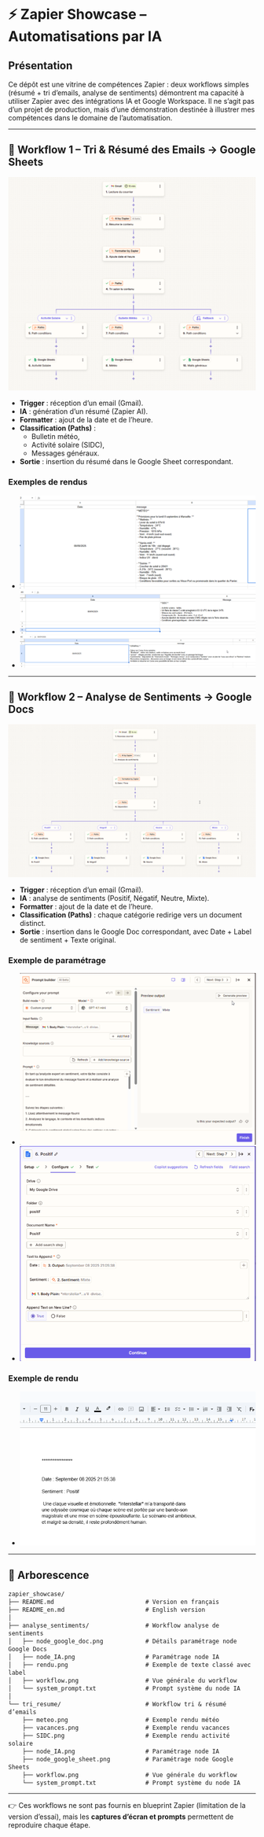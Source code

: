 # ⚡ Zapier Showcase – Automatisations par IA

## Présentation


Ce dépôt est une vitrine de compétences Zapier : deux workflows simples (résumé + tri d’emails, analyse de sentiments) démontrent ma capacité à utiliser Zapier avec des intégrations IA et Google Workspace.
Il ne s’agit pas d’un projet de production, mais d’une démonstration destinée à illustrer mes compétences dans le domaine de l’automatisation.

---

## 🔹 Workflow 1 – Tri & Résumé des Emails → Google Sheets

![Workflow](tri_resume/workflow.png)

- **Trigger** : réception d’un email (Gmail).  
- **IA** : génération d’un résumé (Zapier AI).  
- **Formatter** : ajout de la date et de l’heure.  
- **Classification (Paths)** :  
  - Bulletin météo,  
  - Activité solaire (SIDC),  
  - Messages généraux.  
- **Sortie** : insertion du résumé dans le Google Sheet correspondant.  

### Exemples de rendus
- ![Météo](tri_resume/meteo.png)  
- ![SIDC](tri_resume/SIDC.png)  
- ![Vacances](tri_resume/vacances.png)  

---

## 🔹 Workflow 2 – Analyse de Sentiments → Google Docs

![Workflow](analyse_sentiments/workflow.png)

- **Trigger** : réception d’un email (Gmail).  
- **IA** : analyse de sentiments (Positif, Négatif, Neutre, Mixte).  
- **Formatter** : ajout de la date et de l’heure.  
- **Classification (Paths)** : chaque catégorie redirige vers un document distinct.  
- **Sortie** : insertion dans le Google Doc correspondant, avec Date + Label de sentiment + Texte original.  

### Exemple de paramétrage
- ![Node IA](analyse_sentiments/node_IA.png)  
- ![Node Google Docs](analyse_sentiments/node_google_doc.png)  

### Exemple de rendu
- ![Rendu sentiment](analyse_sentiments/rendu.png)  

---

## 💾 Arborescence

```
zapier_showcase/
├── README.md                          # Version en français
├── README_en.md                       # English version
│
├── analyse_sentiments/                # Workflow analyse de sentiments
│   ├── node_google_doc.png            # Détails paramétrage node Google Docs
│   ├── node_IA.png                    # Paramétrage node IA
│   ├── rendu.png                      # Exemple de texte classé avec label
│   ├── workflow.png                   # Vue générale du workflow
│   └── system_prompt.txt              # Prompt système du node IA
│
└── tri_resume/                        # Workflow tri & résumé d’emails
    ├── meteo.png                      # Exemple rendu météo
    ├── vacances.png                   # Exemple rendu vacances
    ├── SIDC.png                       # Exemple rendu activité solaire
    ├── node_IA.png                    # Paramétrage node IA
    ├── node_google_sheet.png          # Paramétrage node Google Sheets
    ├── workflow.png                   # Vue générale du workflow
    └── system_prompt.txt              # Prompt système du node IA
```

---

👉 Ces workflows ne sont pas fournis en blueprint Zapier (limitation de la version d’essai), mais les **captures d’écran et prompts** permettent de reproduire chaque étape.
